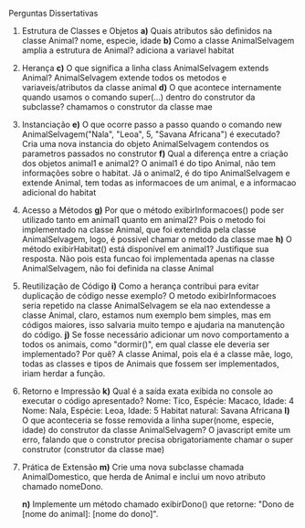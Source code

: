 Perguntas Dissertativas

1. Estrutura de Classes e Objetos
	**a)** Quais atributos são definidos na classe Animal?
		nome, especie, idade
	**b)** Como a classe AnimalSelvagem amplia a estrutura de Animal?
		adiciona a variavel habitat

2. Herança
	**c)** O que significa a linha class AnimalSelvagem extends Animal?
		AnimalSelvagem extende todos os metodos e variaveis/atributos da classe animal
	**d)** O que acontece internamente quando usamos o comando super(...) dentro do construtor da subclasse?
		chamamos o construtor da classe mae

3. Instanciação
	**e)** O que ocorre passo a passo quando o comando new AnimalSelvagem("Nala", "Leoa", 5, "Savana Africana") é executado?
		Cria uma nova instancia do objeto AnimalSelvagem contendos os parametros passados no construtor
	**f)** Qual a diferença entre a criação dos objetos animal1 e animal2?
		O animal1 é do tipo Animal, não tem informações sobre o habitat. Já o animal2, é do tipo AnimalSelvagem e extende Animal, tem todas as informacoes de um animal, e a informacao adicional do habitat

4. Acesso a Métodos
	**g)** Por que o método exibirInformacoes() pode ser utilizado tanto em animal1 quanto em animal2?
		Pois o metodo foi implementado na classe Animal, que foi extendida pela classe AnimalSelvagem, logo, é possivel chamar o metodo da classe mae
	**h)** O método exibirHabitat() está disponível em animal1? Justifique sua resposta.
		Não pois esta funcao foi implementada apenas na classe AnimalSelvagem, não foi definida na classe Animal

5. Reutilização de Código
	**i)** Como a herança contribui para evitar duplicação de código nesse exemplo?
		O metodo exibirInformacoes seria repetido na classe AnimalSelvagem se ela nao extendesse a classe Animal, claro, estamos num exemplo bem simples, mas em códigos maiores, isso salvaria muito tempo e ajudaria na manutenção do código.
	**j)** Se fosse necessário adicionar um novo comportamento a todos os animais, como "dormir()", em qual classe ele deveria ser implementado? Por quê?
		A classe Animal, pois ela é a classe mãe, logo, todas as classes e tipos de Animais que fossem ser implementados, iriam herdar a função.

6. Retorno e Impressão
	**k)** Qual é a saída exata exibida no console ao executar o código apresentado?
		Nome: Tico, Espécie: Macaco, Idade: 4
		Nome: Nala, Espécie: Leoa, Idade: 5
		Habitat natural: Savana Africana
	**l)** O que aconteceria se fosse removida a linha super(nome, especie, idade) do construtor da classe AnimalSelvagem?
		O javascript emite um erro, falando que o construtor precisa obrigatoriamente chamar o super construtor (construtor da classe mae) 

7. Prática de Extensão
	**m)** Crie uma nova subclasse chamada AnimalDomestico, que herda de Animal e inclui um novo atributo chamado nomeDono.
		
	**n)** Implemente um método chamado exibirDono() que retorne: "Dono de [nome do animal]: [nome do dono]".